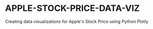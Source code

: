 # APPLE-STOCK-PRICE-DATA-VIZ
Creating data visualizations for Apple's Stock Price using Python Plotly
